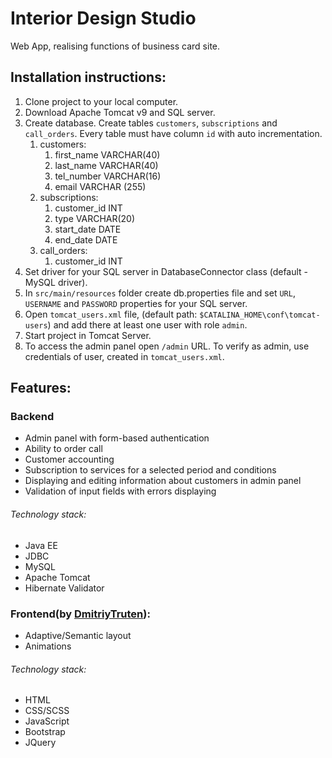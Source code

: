 # Interior Design Studio 
Web App, realising functions of business card site.

## Installation instructions:

1. Clone project to your local computer.
2. Download Apache Tomcat v9 and SQL server.
3. Create database. Create tables ```customers```, ```subscriptions``` and ```call_orders```. Every table must have column ```id``` with auto incrementation.
    1. customers:
       1. first_name VARCHAR(40)
       2. last_name VARCHAR(40)
       3. tel_number VARCHAR(16)
       4. email VARCHAR (255)
    2. subscriptions:
       1. customer_id INT
       2. type VARCHAR(20)
       3. start_date DATE
       4. end_date DATE
    3. call_orders:
       1. customer_id INT
4. Set driver for your SQL server in DatabaseConnector class (default - MySQL driver).
5. In ```src/main/resources``` folder create db.properties file and set ```URL```, ```USERNAME``` and ```PASSWORD``` properties for your SQL server.
6. Open ```tomcat_users.xml``` file, (default path: ```$CATALINA_HOME\conf\tomcat-users```) and add there at least one user with role ```admin```.
7. Start project in Tomcat Server.
8. To access the admin panel open ```/admin``` URL. To verify as admin, use credentials of user, created in ```tomcat_users.xml```.

## Features:

### Backend 
- Admin panel with form-based authentication
- Ability to order call
- Customer accounting 
- Subscription to services for a selected period and conditions
- Displaying and editing information about customers in admin panel
- Validation of input fields with errors displaying

###### Technology stack:
- Java EE
- JDBC
- MySQL
- Apache Tomcat
- Hibernate Validator

### Frontend(by [DmitriyTruten](https://github.com/DmitriyTruten)):
- Adaptive/Semantic layout
- Animations

###### Technology stack:
- HTML
- CSS/SCSS
- JavaScript
- Bootstrap
- JQuery
